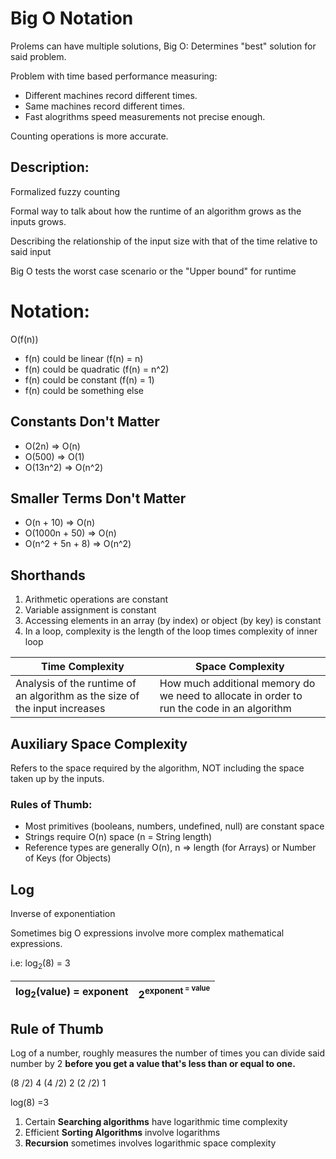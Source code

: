 # Big O Notation

Prolems can have multiple solutions, Big O: Determines "best" solution for said problem.

Problem with time based performance measuring:

* Different machines record different times.
* Same machines record different times.
* Fast alogrithms speed measurements not precise enough.

Counting operations is more accurate.

## Description:

Formalized fuzzy counting

Formal way to talk about how the runtime of an algorithm grows as the inputs grows.

Describing the relationship of the input size with that of the time relative to said input

Big O tests the worst case scenario or the "Upper bound" for runtime

# Notation:

O(f(n))

* f(n) could be linear (f(n) = n) 
* f(n) could be quadratic (f(n) = n^2)
* f(n) could be constant (f(n) = 1) 
* f(n) could be something else

## Constants Don't Matter

* O(2n) => O(n)
* O(500) => O(1)
* O(13n^2) => O(n^2)


## Smaller Terms Don't Matter 
* O(n + 10) => O(n)
* O(1000n + 50) => O(n)
* O(n^2 + 5n + 8) => O(n^2)

## Shorthands
1. Arithmetic operations are constant
2. Variable assignment is constant
3. Accessing elements in an array (by index) or object (by key) is constant
4. In a loop, complexity is the length of the loop times complexity of inner loop


Time Complexity | Space Complexity
--------------- | --------------
Analysis of the runtime of an algorithm as the size of the input increases | How much additional memory do we need to allocate in order to run the code in an algorithm

## Auxiliary Space Complexity

Refers to the space required by the algorithm, NOT including the space taken up by the inputs.

### Rules of Thumb:
* Most primitives (booleans, numbers, undefined, null) are constant space
* Strings require O(n) space (n = String length)
* Reference types are generally O(n), n => length (for Arrays) or Number of Keys (for Objects)

## Log
Inverse of exponentiation

Sometimes big O expressions involve more complex mathematical expressions.

i.e: log<sub>2</sub>(8) = 3

log<sub>2</sub>(value) = exponent | 2<sup>exponent<sup> = value
----------------------------------|-----------------------------


## Rule of Thumb

Log of a number, roughly measures the number of times you can divide said number
by 2 **before you get a value that's less than or equal to one.**

(8 /2) 4
(4 /2) 2
(2 /2) 1

log(8) =3

1. Certain **Searching algorithms** have logarithmic time complexity
2. Efficient **Sorting Algorithms** involve logarithms
3. **Recursion** sometimes involves logarithmic space complexity

